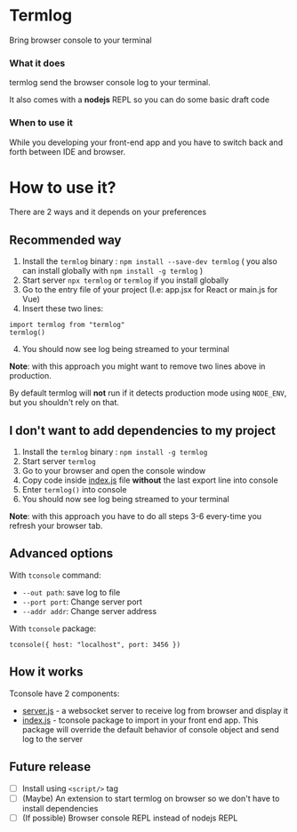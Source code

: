 # Termlog
Bring browser console to your terminal

### What it does
termlog send the browser console log to your terminal.

It also comes with a __nodejs__ REPL so you can do some basic draft code

### When to use it
While you developing your front-end app and you have to switch back and forth between IDE and browser.

# How to use it?
There are 2 ways and it depends on your preferences

## Recommended way
1. Install the `termlog` binary : `npm install --save-dev termlog` ( you also can install globally with `npm install -g termlog` )
2. Start server `npx termlog` or `termlog` if you install globally
3. Go to the entry file of your project (I.e: app.jsx for React or main.js for Vue)
4. Insert these two lines:
```
import termlog from "termlog"
termlog()
```
4. You should now see log being streamed to your terminal

__Note__: with this approach you might want to remove two lines above in production. 

By default termlog will __not__ run if it detects production mode using `NODE_ENV`, but you shouldn't rely on that.

## I don't want to add dependencies to my project
1. Install the `termlog` binary : `npm install -g termlog`
2. Start server `termlog`
3. Go to your browser and open the console window
4. Copy code inside [index.js](index.js) file __without__ the last export line into console
5. Enter `termlog()` into console
6. You should now see log being streamed to your terminal

__Note__: with this approach you have to do all steps 3-6 every-time you refresh your browser tab.

## Advanced options
With `tconsole` command:
- `--out path`: save log to file
- `--port port`: Change server port
- `--addr addr`: Change server address


With `tconsole` package:

`tconsole({
host: "localhost",
port: 3456
})`


## How it works
Tconsole have 2 components:
- [server.js](cli.js) - a websocket server to receive log from browser and display it
- [index.js](index.js) - tconsole package to import in your front end app. This package will override the default behavior of console object and send log to the server

## Future release
- [ ] Install using `<script/>` tag
- [ ] (Maybe) An extension to start termlog on browser so we don't have to install dependencies
- [ ] (If possible) Browser console REPL instead of nodejs REPL

